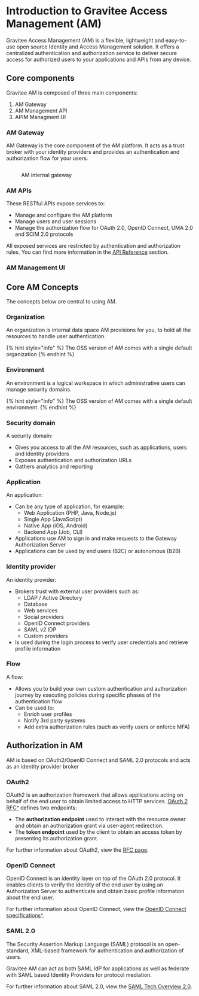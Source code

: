 # Introduction to Gravitee Access Management (AM)

Gravitee Access Management (AM) is a flexible, lightweight and easy-to-use open source Identity and Access Management solution. It offers a centralized authentication and authorization service to deliver secure access for authorized users to your applications and APIs from any device.

## Core components

Gravitee AM is composed of three main components:

1. AM Gateway
2. AM Management API
3. APIM Managment UI

### AM Gateway

AM Gateway is the core component of the AM platform. It acts as a trust broker with your identity providers and provides an authentication and authorization flow for your users.

<figure><img src="https://docs.gravitee.io/images/am/current/graviteeio-am-overview-components-gateway.png" alt=""><figcaption><p>AM internal gateway</p></figcaption></figure>

### AM APIs

These RESTful APIs expose services to:

* Manage and configure the AM platform
* Manage users and user sessions
* Manage the authorization flow for OAuth 2.0, OpenID Connect, UMA 2.0 and SCIM 2.0 protocols

All exposed services are restricted by authentication and authorization rules. You can find more information in the [API Reference](https://docs.gravitee.io/am/current/am\_devguide\_protocols\_overview.html) section.

### AM Management UI



## Core AM Concepts

The concepts below are central to using AM.

### Organization

An organization is internal data space AM provisions for you, to hold all the resources to handle user authentication.

{% hint style="info" %}
The OSS version of AM comes with a single default organization
{% endhint %}

### Environment

An environment is a logical workspace in which administrative users can manage security domains.

{% hint style="info" %}
The OSS version of AM comes with a single default environment.
{% endhint %}

### Security domain

A security domain:

* Gives you access to all the AM resources, such as applications, users and identity providers
* Exposes authentication and authorization URLs
* Gathers analytics and reporting

### Application

An application:

* Can be any type of application, for example:
  * Web Application (PHP, Java, Node.js)
  * Single App (JavaScript)
  * Native App (iOS, Android)
  * Backend App (Job, CLI)
* Applications use AM to sign in and make requests to the Gateway Authorization Server
* Applications can be used by end users (B2C) or autonomous (B2B)

### Identity provider

An identity provider:

* Brokers trust with external user providers such as:
  * LDAP / Active Directory
  * Database
  * Web services
  * Social providers
  * OpenID Connect providers
  * SAML v2 IDP
  * Custom providers
* Is used during the login process to verify user credentials and retrieve profile information

### Flow

A flow:

* Allows you to build your own custom authentication and authorization journey by executing policies during specific phases of the authentication flow
* Can be used to:
  * Enrich user profiles
  * Notify 3rd party systems
  * Add extra authorization rules (such as verify users or enforce MFA)

## Authorization in AM

AM is based on OAuth2/OpenID Connect and SAML 2.0 protocols and acts as an identity provider broker

### OAuth2

OAuth2 is an authorization framework that allows applications acting on behalf of the end user to obtain limited access to HTTP services. [OAuth 2 RFC^](https://tools.ietf.org/html/rfc6749) defines two endpoints:

* The **authorization endpoint** used to interact with the resource owner and obtain an authorization grant via user-agent redirection.
* The **token endpoint** used by the client to obtain an access token by presenting its authorization grant.

For further information about OAuth2, view the [RFC page](https://tools.ietf.org/html/rfc6749).

### OpenID Connect

OpenID Connect is an identity layer on top of the OAuth 2.0 protocol. It enables clients to verify the identity of the end user by using an Authorization Server to authenticate and obtain basic profile information about the end user.

For further information about OpenID Connect, view the [OpenID Connect specifications^](http://openid.net/specs/openid-connect-core-1\_0.html).

### SAML 2.0

The Security Assertion Markup Language (SAML) protocol is an open-standard, XML-based framework for authentication and authorization of users.

Gravitee AM can act as both SAML IdP for applications as well as federate with SAML based Identity Providers for protocol mediation.

For further information about SAML 2.0, view the [SAML Tech Overview 2.0](http://docs.oasis-open.org/security/saml/Post2.0/sstc-saml-tech-overview-2.0.html).
